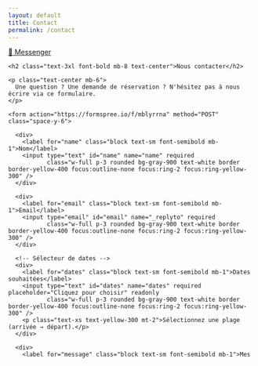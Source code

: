 ```yaml
---
layout: default
title: Contact
permalink: /contact
---
```


<a href="https://m.me/livablom59" target="_blank" class="fixed top-20 right-6 z-50 bg-blue-600 text-white px-4 py-2 rounded-full shadow-lg hover:bg-blue-500 transition">
  💬 Messenger
</a>

<section class="bg-black text-yellow-400 min-h-screen py-12 px-6 w-full">
  <div class="max-w-2xl mx-auto">

    <h2 class="text-3xl font-bold mb-8 text-center">Nous contacter</h2>

    <p class="text-center mb-6">
      Une question ? Une demande de réservation ? N'hésitez pas à nous écrire via ce formulaire.
    </p>

    <form action="https://formspree.io/f/mblyrrna" method="POST" class="space-y-6">

      <div>
        <label for="name" class="block text-sm font-semibold mb-1">Nom</label>
        <input type="text" id="name" name="name" required
               class="w-full p-3 rounded bg-gray-900 text-white border border-yellow-400 focus:outline-none focus:ring-2 focus:ring-yellow-300" />
      </div>

      <div>
        <label for="email" class="block text-sm font-semibold mb-1">Email</label>
        <input type="email" id="email" name="_replyto" required
               class="w-full p-3 rounded bg-gray-900 text-white border border-yellow-400 focus:outline-none focus:ring-2 focus:ring-yellow-300" />
      </div>

      <!-- Sélecteur de dates -->
      <div>
        <label for="dates" class="block text-sm font-semibold mb-1">Dates souhaitées</label>
        <input type="text" id="dates" name="dates" required placeholder="Cliquez pour choisir" readonly
               class="w-full p-3 rounded bg-gray-900 text-white border border-yellow-400 focus:outline-none focus:ring-2 focus:ring-yellow-300" />
        <p class="text-xs text-yellow-300 mt-2">Sélectionnez une plage (arrivée → départ).</p>
      </div>

      <div>
        <label for="message" class="block text-sm font-semibold mb-1">Mes
